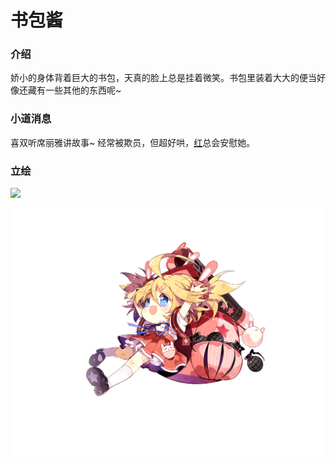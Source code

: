 # 书包酱

### 介绍

娇小的身体背着巨大的书包，天真的脸上总是挂着微笑。书包里装着大大的便当好像还藏有一些其他的东西呢~

### 小道消息

喜双听席丽雅讲故事~ 经常被欺员，但超好哄，[红](hong.md)总会安慰她。

### 立绘

![](https://static-event.benghuai.com/ip/assets/images/characters/servant/b5-1.png)

![](../../../.gitbook/assets/image-6.png)

